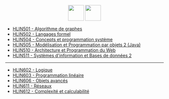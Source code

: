 <p align="center">
    <a target="_blank" href="https://cas.umontpellier.fr/cas/login?service=https://ent.umontpellier.fr/uPortal/Login" alt="logo umontpellier">
        <img src="https://upload.wikimedia.org/wikipedia/fr/2/2d/Logo_universit%C3%A9_montpellier.png" width="50" height="50"></a>
    <a target="_blank" href="https://docs.google.com/spreadsheets/d/1eKUHuJTLAcnAhlSPylrvMl5BK-BLR_lf9NE4Rw6imZo/edit#gid=753102638" alt="google sheet">
    	<img src="https://image.flaticon.com/icons/svg/281/281778.svg" width="50" height="50"></a>
</p>

<ul> 
	<li> <a href="https://github.com/DocAmaroo/L3/tree/master/S5/HLIN501_algo_de_graphes"> HLIN501 - Algorithme de graphes </a> </li>
	<li> <a href="https://github.com/DocAmaroo/L3/tree/master/S5/HLIN502_langage_formel/"> HLIN502 - Langages formel </a> </li>
	<li> <a href="https://github.com/DocAmaroo/L3/tree/master/S5/HLIN504%20_prog_sys"> HLIN504 - Concepts et programmation système </a> </li>
	<li> <a href="https://github.com/DocAmaroo/L3/tree/master/S5/HLIN505_java"> HLIN505 - Modélisation et Programmation par objets 2 (Java) </a> </li>
	<li> <a href="https://github.com/DocAmaroo/L3/tree/master/S5/HLIN510_web"> HLIN510 - Architecture et Programmation du Web </a> </li>
	<li> <a href="https://github.com/DocAmaroo/L3/tree/master/S5/HLIN511_sql"> HLIN511 - Systèmes d'information et Bases de données 2 </a> </li>
</ul>

---

<ul> 
	<li> <a href="https://github.com/DocAmaroo/L3/tree/master/S6/HLIN602%20-%20Logique"> HLIN602 - Logique </a> </li>
	<li> <a href="https://github.com/DocAmaroo/L3/tree/master/S6/HLIN603%20-%20Programmation%20lin%C3%A9aire"> HLIN603 - Programmation linéaire </a> </li>
	<li> <a href="https://github.com/DocAmaroo/L3/tree/master/S6/HLIN606%20-%20Objets%20avanc%C3%A9s"> HLIN606 - Objets avancés </a> </li>
	<li> <a href="https://github.com/DocAmaroo/L3/tree/master/S6/HLIN611%20-%20R%C3%A9seaux"> HLIN611 - Réseaux </a> </li>
	<li> <a href="https://github.com/DocAmaroo/L3/tree/master/S6/HLIN612%20-%20Complexit%C3%A9%20et%20calculabilit%C3%A9"> HLIN612 - Complexité et calculabilité </a> </li>
</ul>
